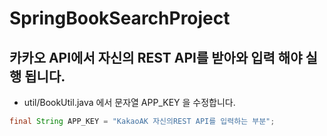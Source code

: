 # SpringBookSearchProject

## 카카오 API에서 자신의 REST API를 받아와 입력 해야 실행 됩니다.
- util/BookUtil.java 에서 문자열 APP_KEY 을 수정합니다.
```java
final String APP_KEY = "KakaoAK 자신의REST API를 입력하는 부분";
```

